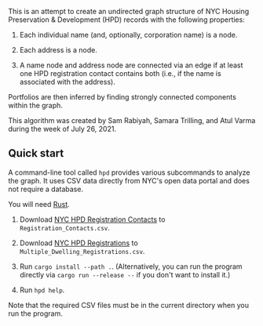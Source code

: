 This is an attempt to create an undirected graph structure of NYC Housing Preservation & Development (HPD) records with the following properties:

1. Each individual name (and, optionally, corporation name) is a node.

2. Each address is a node.

3. A name node and address node are connected via an edge if at least one HPD registration contact contains both (i.e., if the name is associated with the address).

Portfolios are then inferred by finding strongly connected components within the graph.

This algorithm was created by Sam Rabiyah, Samara Trilling, and Atul Varma during the week of July 26, 2021.

## Quick start

A command-line tool called `hpd` provides various subcommands to analyze the graph. It uses CSV data directly from NYC's open data portal and does not require a database.

You will need [Rust][].

1. Download [NYC HPD Registration Contacts][hpd_reg_contacts] to `Registration_Contacts.csv`.

2. Download [NYC HPD Registrations][hpd_regs] to `Multiple_Dwelling_Registrations.csv`.

3. Run `cargo install --path .`.  (Alternatively, you can run the program directly via `cargo run --release --` if you don't want to install it.)

4. Run `hpd help`.

Note that the required CSV files must be in the current directory when you run the program.

[Rust]: https://www.rust-lang.org/
[hpd_regs]: https://data.cityofnewyork.us/Housing-Development/Multiple-Dwelling-Registrations/tesw-yqqr
[hpd_reg_contacts]: https://data.cityofnewyork.us/Housing-Development/Registration-Contacts/feu5-w2e2
